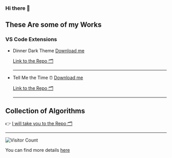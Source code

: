 ### Hi there 👋

## These Are some of my Works

### VS Code Extensions

- Dinner Dark Theme [Download me](https://github.com/AbhishekGowda28/vscode-theme/raw/master/dinnertheme/dinnertheme-0.0.1.vsix)

  [Link to the Repo 🗂](https://github.com/AbhishekGowda28/vscode-theme/tree/master/dinnertheme)
  
  ---
- Tell Me the Time ⏰ [Download me](https://github.com/AbhishekGowda28/vscode-theme/raw/master/tellmethetime/tellmethetime-0.0.1.vsix)

  [Link to the Repo 🗂](https://github.com/AbhishekGowda28/vscode-theme/tree/master/tellmethetime)
  
  ---
## Collection of Algorithms 
  
  👉 [I will take you to the Repo 🗂](https://github.com/AbhishekGowda28/algorithms) 
  
  ---
  ![Visitor Count](https://profile-counter.glitch.me/AbhishekGowda28/count.svg)
  
 You can find more details [here](https://abhigowdablog.wordpress.com/) 
<!--
**AbhishekGowda28/AbhishekGowda28** is a ✨ _special_ ✨ repository because its `README.md` (this file) appears on your GitHub profile.

Here are some ideas to get you started:

- 🔭 I’m currently working on ...
- 🌱 I’m currently learning ...
- 👯 I’m looking to collaborate on ...
- 🤔 I’m looking for help with ...
- 💬 Ask me about ...
- 📫 How to reach me: ...
- 😄 Pronouns: ...
- ⚡ Fun fact: ...
-->
